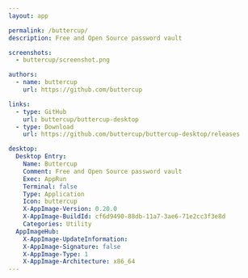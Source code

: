 ```yaml
---
layout: app

permalink: /buttercup/
description: Free and Open Source password vault

screenshots:
  - buttercup/screenshot.png

authors:
  - name: buttercup
    url: https://github.com/buttercup

links:
  - type: GitHub
    url: buttercup/buttercup-desktop
  - type: Download
    url: https://github.com/buttercup/buttercup-desktop/releases

desktop:
  Desktop Entry:
    Name: Buttercup
    Comment: Free and Open Source password vault
    Exec: AppRun
    Terminal: false
    Type: Application
    Icon: buttercup
    X-AppImage-Version: 0.20.0
    X-AppImage-BuildId: cf6d9490-88db-11a7-3ae6-71e2cc3f3e8d
    Categories: Utility
  AppImageHub:
    X-AppImage-UpdateInformation: 
    X-AppImage-Signature: false
    X-AppImage-Type: 1
    X-AppImage-Architecture: x86_64
---
```

